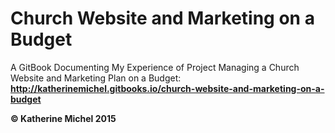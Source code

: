 # Church Website and Marketing on a Budget
A GitBook Documenting My Experience of Project Managing a Church Website and Marketing Plan on a Budget: <b> http://katherinemichel.gitbooks.io/church-website-and-marketing-on-a-budget

© Katherine Michel 2015
